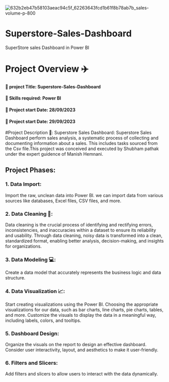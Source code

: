 ![632b2eb47b58103aeac94c5f_62263643fcd1b61f8b78ab7b_sales-volume-p-800](https://github.com/Shubhampathak02/Superstore-Sales-Dashboard/assets/138750345/ac222c32-9c6d-4ccd-8018-92e0a4d52b17)

# Superstore-Sales-Dashboard
SuperStore sales Dashboard in Power BI
# Project Overview ✈️
#### 📑 project Title: Superstore-Sales-Dashboard
#### 🔧 Skills required: Power BI
#### 📆 Project start Date: 28/09/2023
#### 📆 Project start Date: 29/09/2023
#Project Description 📂:
Superstore Sales Dashboard: Superstore Sales Dashboard perform sales analysis, a systematic process of collecting and documenting information about a sales. This includes tasks sourced from the Csv file.This project was conceived and executed by Shubham pathak under the expert guidence of Manish Hemnani.
## Project Phases:
### 1. Data Import:
Import the raw, unclean data into Power BI. we can import data from various sources like databases, Excel files, CSV files, and more.
### 2. Data Cleaning 🧹:
Data cleaning is the crucial process of identifying and rectifying errors, inconsistencies, and inaccuracies within a dataset to ensure its reliability and usability.
Through data cleaning, noisy data is transformed into a clean, standardized format, enabling better analysis, decision-making, and insights for organizations.
### 3. Data Modeling 💻:

Create a data model that accurately represents the business logic and data structure.
### 4. Data Visualization 📈:

Start creating visualizations using the Power BI.
Choosing the appropriate visualizations for our data, such as bar charts, line charts, pie charts, tables, and more.
Customize the visuals to display the data in a meaningful way, including labels, colors, and tooltips.
### 5. Dashboard Design:

Organize the visuals on the report to design an effective dashboard.
Consider user interactivity, layout, and aesthetics to make it user-friendly.

### 6. Filters and Slicers:

Add filters and slicers to allow users to interact with the data dynamically.
